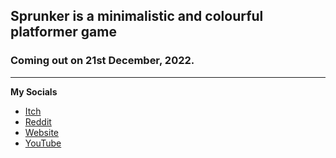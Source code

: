 ## Sprunker is a minimalistic and colourful platformer game
### Coming out on 21st December, 2022.
---
**My Socials** 

- [Itch](https://maverickscg.itch.io/)
- [Reddit](https://www.reddit.com/user/DankMavericks)
- [Website](https://maverickscg.github.io/)
- [YouTube](https://www.youtube.com/channel/UC-GC41tCMv0TkDx0zddTK7w)
